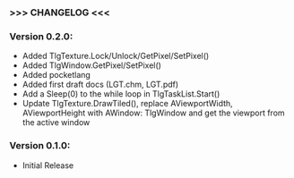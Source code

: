 ### >>> CHANGELOG <<<

### Version 0.2.0:
- Added TlgTexture.Lock/Unlock/GetPixel/SetPixel()
- Added TlgWindow.GetPixel/SetPixel()
- Added pocketlang
- Added first draft docs (LGT.chm, LGT.pdf)
- Add a Sleep(0) to the while loop in TlgTaskList.Start()
- Update TlgTexture.DrawTiled(), replace  AViewportWidth, AViewportHeight with AWindow: TlgWindow and get the viewport from
  the active window

### Version 0.1.0:
- Initial Release